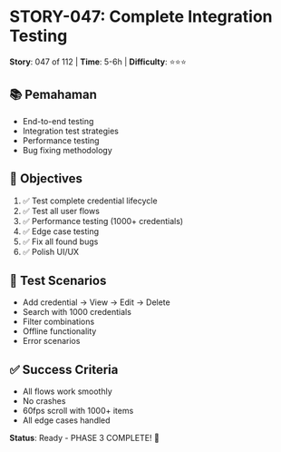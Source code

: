 # STORY-047: Complete Integration Testing

**Story**: 047 of 112 | **Time**: 5-6h | **Difficulty**: ⭐⭐⭐

## 📚 Pemahaman
- End-to-end testing
- Integration test strategies
- Performance testing
- Bug fixing methodology

## 🎯 Objectives
1. ✅ Test complete credential lifecycle
2. ✅ Test all user flows
3. ✅ Performance testing (1000+ credentials)
4. ✅ Edge case testing
5. ✅ Fix all found bugs
6. ✅ Polish UI/UX

## 📝 Test Scenarios
- Add credential → View → Edit → Delete
- Search with 1000 credentials
- Filter combinations
- Offline functionality
- Error scenarios

## ✅ Success Criteria
- All flows work smoothly
- No crashes
- 60fps scroll with 1000+ items
- All edge cases handled

**Status**: Ready - PHASE 3 COMPLETE! 🎉
